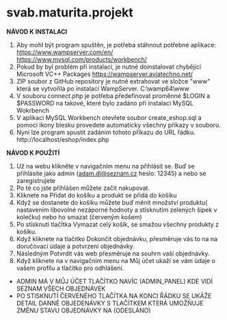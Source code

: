 # svab.maturita.projekt
**NÁVOD K INSTALACI**
1. Aby mohl být program spuštěn, je potřeba stáhnout potřebné aplikace:
   https://www.wampserver.com/en/
   https://www.mysql.com/products/workbench/
2. Pokud by byl problém při instalaci, je nutné doinstalovat chybějící Microsoft VC++ Packages
   https://wampserver.aviatechno.net/
3. ZIP soubor z GitHub repository je nutné extrahovat ve složce "www" která se vytvořila po instalaci WampServer. C:\wamp64\www
4. V souboru connect.php je potřeba předefinovat proměnné $LOGIN a $PASSWORD na takové, které bylo zadáno při instalaci MySQL Wokrbench
5. V aplikaci MySQL Workbench otevřete soubor create_eshop.sql a pomocí ikony blesku provedete automaticky všechny příkazy v souboru.
6. Nyní lze program spustit zadáním tohoto příkazu do URL řádku. http://localhost/eshop/index.php


**NÁVOD K POUŽITÍ**
1. Už na webu klikněte v navigačním menu na přihlásit se. Buď se přihlásíte jako admin (adam.dl@seznam.cz heslo: 12345) a nebo se zaregistrujete
2. Po té co jste přihlášen můžete začit nakupovat.
3. Kliknete na Přidat do košíku a produkt se přidá do košíku
4. Když se dostanete do košíku můžete buď měnit množství produktu( nastavením libovolné nezáporné hodnoty a stisknutim zelených šipek v kolečku) nebo ho smazat (červeným košem)
5. Po stisknutí tlačÍtka Vymazat celý košík, se smažou všechny produkty z košíku.
6. Když kliknete na tlačitko Dokončit objednávku, přesměruje vás to na na doručovací údaje a potvrzení objednávky.
7. Následným Potvrdit vás web přesměruje na souhrn vaší objednávky.
8. Když kliknete na v navigačním menu na Můj účet ukaží se vám údaje o vašem profilu a tlačítko pro odhlášení.

- ADMIN MÁ V MŮJ ÚČET TLAČÍTKO NAVÍC (ADMIN_PANEL) KDE VIDÍ SEZNAM VŠECH OBJEDNÁVEK
- PO STISKNUTÍ ČERVENÉHO TLAČÍTKA NA KONCI ŘÁDKU SE UKÁŽE DETAIL DANNÉ OBJEDENÁVKY S TLAČÍTKEM KTERÁ UMOŽŇUJE ZMĚNU STAVU OBJEDNÁVKY NA (ODESLÁNO)


